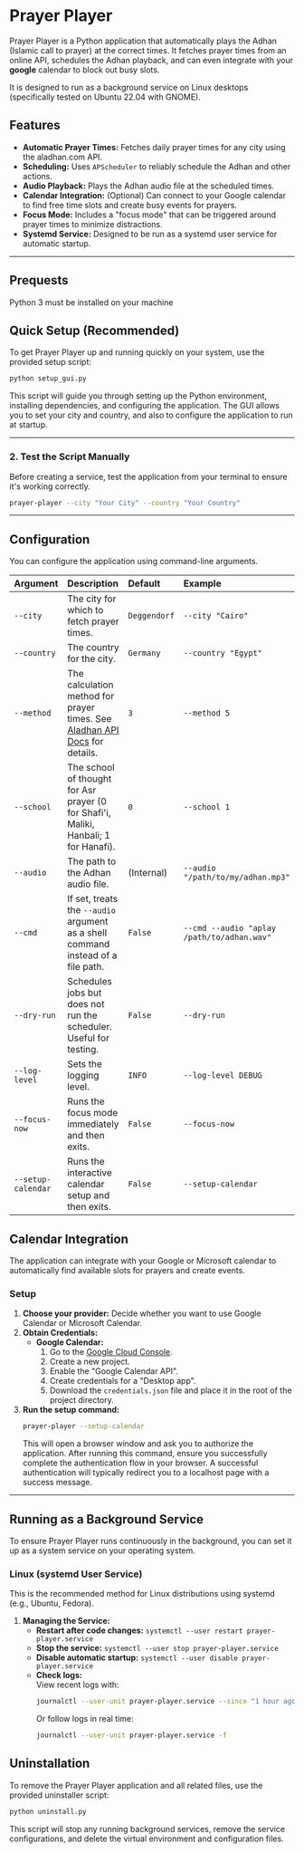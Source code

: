# Prayer Player

Prayer Player is a Python application that automatically plays the Adhan (Islamic call to prayer) at the correct times. It fetches prayer times from an online API, schedules the Adhan playback, and can even integrate with your **google** calendar to block out busy slots.

It is designed to run as a background service on Linux desktops (specifically tested on Ubuntu 22.04 with GNOME).

## Features

-   **Automatic Prayer Times:** Fetches daily prayer times for any city using the aladhan.com API.
-   **Scheduling:** Uses `APScheduler` to reliably schedule the Adhan and other actions.
-   **Audio Playback:** Plays the Adhan audio file at the scheduled times.
-   **Calendar Integration:** (Optional) Can connect to your Google calendar to find free time slots and create busy events for prayers.
-   **Focus Mode:** Includes a "focus mode" that can be triggered around prayer times to minimize distractions.
-   **Systemd Service:** Designed to be run as a systemd user service for automatic startup.

---
## Prequests
Python 3 must be installed on your machine

## Quick Setup (Recommended)

To get Prayer Player up and running quickly on your system, use the provided setup script:

```bash
python setup_gui.py
```

This script will guide you through setting up the Python environment, installing dependencies, and configuring the application. The GUI allows you to set your city and country, and also to configure the application to run at startup.

---


### 2. Test the Script Manually

Before creating a service, test the application from your terminal to ensure it's working correctly.

```bash
prayer-player --city "Your City" --country "Your Country"
```

---

## Configuration

You can configure the application using command-line arguments.

| Argument      | Description                                                                                             | Default       | Example                               |
| :------------ | :------------------------------------------------------------------------------------------------------ | :------------ | :------------------------------------ |
| `--city`      | The city for which to fetch prayer times.                                                               | `Deggendorf`  | `--city "Cairo"`                      |
| `--country`   | The country for the city.                                                                               | `Germany`     | `--country "Egypt"`                   |
| `--method`    | The calculation method for prayer times. See [Aladhan API Docs](https://aladhan.com/prayer-times-api#GetTimingsByCity) for details. | `3`           | `--method 5`                          |
| `--school`    | The school of thought for Asr prayer (0 for Shafi'i, Maliki, Hanbali; 1 for Hanafi).                     | `0`           | `--school 1`                          |
| `--audio`     | The path to the Adhan audio file.                                                                       | (Internal)    | `--audio "/path/to/my/adhan.mp3"`     |
| `--cmd`       | If set, treats the `--audio` argument as a shell command instead of a file path.                        | `False`       | `--cmd --audio "aplay /path/to/adhan.wav"` |
| `--dry-run`   | Schedules jobs but does not run the scheduler. Useful for testing.                                      | `False`       | `--dry-run`                           |
| `--log-level` | Sets the logging level.                                                                                 | `INFO`        | `--log-level DEBUG`                   |
| `--focus-now` | Runs the focus mode immediately and then exits.                                                         | `False`       | `--focus-now`                         |
| `--setup-calendar` | Runs the interactive calendar setup and then exits.                                                 | `False`       | `--setup-calendar`                    |

## Calendar Integration

The application can integrate with your Google or Microsoft calendar to automatically find available slots for prayers and create events.

### Setup

1.  **Choose your provider:** Decide whether you want to use Google Calendar or Microsoft Calendar.
2.  **Obtain Credentials:**
    *   **Google Calendar:**
        1.  Go to the [Google Cloud Console](https://console.cloud.google.com/).
        2.  Create a new project.
        3.  Enable the "Google Calendar API".
        4.  Create credentials for a "Desktop app".
        5.  Download the `credentials.json` file and place it in the root of the project directory.
3.  **Run the setup command:**
    ```bash
    prayer-player --setup-calendar
    ```
    This will open a browser window and ask you to authorize the application. After running this command, ensure you successfully complete the authentication flow in your browser. A successful authentication will typically redirect you to a localhost page with a success message.

---

## Running as a Background Service

To ensure Prayer Player runs continuously in the background, you can set it up as a system service on your operating system.

### Linux (systemd User Service)

This is the recommended method for Linux distributions using systemd (e.g., Ubuntu, Fedora).


1.  **Managing the Service:**
    -   **Restart after code changes:** `systemctl --user restart prayer-player.service`
    -   **Stop the service:** `systemctl --user stop prayer-player.service`
    -   **Disable automatic startup:** `systemctl --user disable prayer-player.service`
    -   **Check logs:**  
        View recent logs with:  
        ```bash
        journalctl --user-unit prayer-player.service --since "1 hour ago"
        ```
        Or follow logs in real time:  
        ```bash
        journalctl --user-unit prayer-player.service -f
        ```

## Uninstallation

To remove the Prayer Player application and all related files, use the provided uninstaller script:

```bash
python uninstall.py
```

This script will stop any running background services, remove the service configurations, and delete the virtual environment and configuration files.